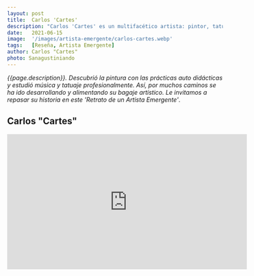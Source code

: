 ```yaml
---
layout: post
title:  Carlos 'Cartes'
description: "Carlos 'Cartes' es un multifacético artista: pintor, tatuador y músico. En este audiovisual nos relata algunos aspectos de su vida y su experiencia para aprender artes"
date:   2021-06-15
image:  '/images/artista-emergente/carlos-cartes.webp'
tags:   [Reseña, Artista Emergente]
author: Carlos "Cartes"
photo: Sanagustiniando
---
```

*{{page.description}}. Descubrió la pintura con las prácticas auto didácticas y estudió música y tatuaje profesionalmente. Así, por muchos caminos se ha ido desarrollando y alimentando su bagaje artístico.  Le invitamos a repasar su historia en este 'Retrato de un Artista Emergente'*.

## Carlos "Cartes"

<iframe width="560" height="315" src="https://www.youtube.com/embed/lopilG2ZOJs" title="YouTube video player" frameborder="0" allow="accelerometer; autoplay; clipboard-write; encrypted-media; gyroscope; picture-in-picture" allowfullscreen></iframe>
